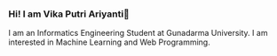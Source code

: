 ### Hi! I am Vika Putri Ariyanti👋

I am an Informatics Engineering Student at Gunadarma University. I am interested in Machine Learning and Web Programming.
